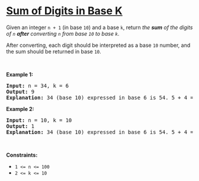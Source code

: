 # [Sum of Digits in Base K](https://leetcode.com/problems/sum-of-digits-in-base-k/)

<p>Given an integer <code>n + 1</code> (in base <code>10</code>) and a base <code>k</code>, return <em>the <strong>sum</strong> of the digits of <code>n</code> <strong>after</strong> converting <code>n</code> from base <code>10</code> to base <code>k</code></em>.</p>

<p>After converting, each digit should be interpreted as a base <code>10</code> number, and the sum should be returned in base <code>10</code>.</p>

<p>&nbsp;</p>
<p><strong class="example">Example 1:</strong></p>

<pre><strong>Input:</strong> n = 34, k = 6
<strong>Output:</strong> 9
<strong>Explanation:</strong> 34 (base 10) expressed in base 6 is 54. 5 + 4 = 9.
</pre>

<p><strong class="example">Example 2:</strong></p>

<pre><strong>Input:</strong> n = 10, k = 10
<strong>Output:</strong> 1
<strong>Explanation:</strong> 34 (base 10) expressed in base 6 is 54. 5 + 4 = 9.
</pre>

<p>&nbsp;</p>
<p><strong>Constraints:</strong></p>

<ul>
	<li><code>1 <= n <= 100
</code></li>
        <li><code>2 <= k <= 10
</code></li>

</ul>

